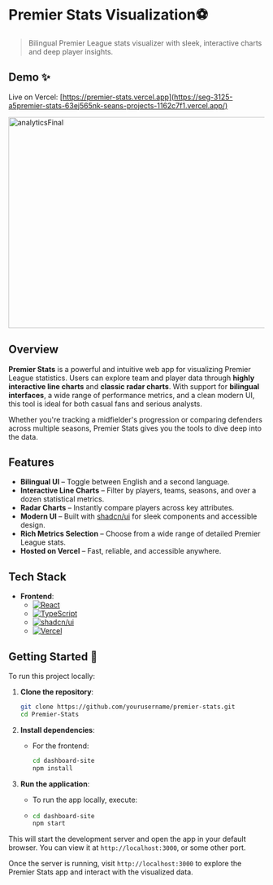# Premier Stats Visualization⚽  
> Bilingual Premier League stats visualizer with sleek, interactive charts and deep player insights.

## Demo ✨  
Live on Vercel: [https://premier-stats.vercel.app](https://seg-3125-a5premier-stats-63ej565nk-seans-projects-1162c7f1.vercel.app/)

<img width="662" height="415" alt="analyticsFinal" src="https://github.com/user-attachments/assets/a64c1404-c487-469f-b785-b0383c26c85d" />
 

## Overview  

**Premier Stats** is a powerful and intuitive web app for visualizing Premier League statistics. Users can explore team and player data through **highly interactive line charts** and **classic radar charts**. With support for **bilingual interfaces**, a wide range of performance metrics, and a clean modern UI, this tool is ideal for both casual fans and serious analysts.

Whether you're tracking a midfielder's progression or comparing defenders across multiple seasons, Premier Stats gives you the tools to dive deep into the data.

## Features

- **Bilingual UI** – Toggle between English and a second language.
- **Interactive Line Charts** – Filter by players, teams, seasons, and over a dozen statistical metrics.
- **Radar Charts** – Instantly compare players across key attributes.
- **Modern UI** – Built with [shadcn/ui](https://ui.shadcn.com/) for sleek components and accessible design.
- **Rich Metrics Selection** – Choose from a wide range of detailed Premier League stats.
- **Hosted on Vercel** – Fast, reliable, and accessible anywhere.

## Tech Stack  

- **Frontend**:
  - [![React](https://img.shields.io/badge/React-%2320232a.svg?logo=react&logoColor=%2361DAFB)](https://reactjs.org/)
  - [![TypeScript](https://img.shields.io/badge/TypeScript-%23007ACC.svg?logo=typescript&logoColor=white)](https://www.typescriptlang.org/)
  - [![shadcn/ui](https://img.shields.io/badge/shadcn%2Fui-%2320232a.svg?logo=vercel&logoColor=white)](https://ui.shadcn.com/)
  - [![Vercel](https://img.shields.io/badge/Vercel-%23000000.svg?logo=vercel&logoColor=white)](https://vercel.com/)

## Getting Started 🚀  

To run this project locally:

1. **Clone the repository**:
   ```bash
   git clone https://github.com/yourusername/premier-stats.git
   cd Premier-Stats

2. **Install dependencies**:
   - For the frontend:
     ```bash
     cd dashboard-site
     npm install
     ```

3. **Run the application**:
   - To run the app locally, execute:
   - ```bash
     cd dashboard-site
     npm start
     ```
This will start the development server and open the app in your default browser. You can view it at `http://localhost:3000`, or some other port. 


Once the server is running, visit `http://localhost:3000` to explore the Premier Stats app and interact with the visualized data. 

